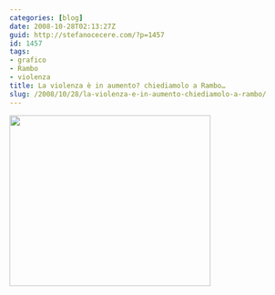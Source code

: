 ```yaml
---
categories: [blog]
date: 2008-10-28T02:13:27Z
guid: http://stefanocecere.com/?p=1457
id: 1457
tags:
- grafico
- Rambo
- violenza
title: La violenza è in aumento? chiediamolo a Rambo…
slug: /2008/10/28/la-violenza-e-in-aumento-chiediamolo-a-rambo/
---
```


[<img class="aligncenter size-medium wp-image-1458" title="rambo-grafico-violenza" src="http://stefanocecere.com/wp-content/uploads/sites/3/2008/10/rambo-grafico-violenza-353x300.jpg" alt="" width="353" height="300" />](http://stefanocecere.com/wp-content/uploads/sites/3/2008/10/rambo-grafico-violenza.jpg)